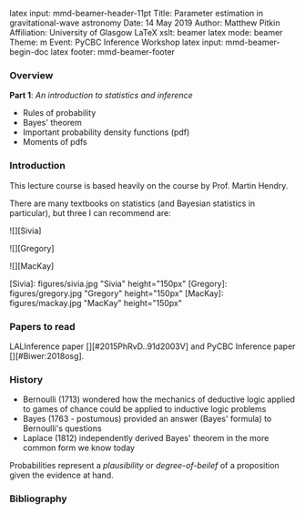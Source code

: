latex input:	mmd-beamer-header-11pt
Title:		Parameter estimation in gravitational-wave astronomy
Date:		14 May 2019
Author:		Matthew Pitkin
Affiliation:	University of Glasgow
LaTeX xslt:	beamer
latex mode:	beamer
Theme:		m
Event:		PyCBC Inference Workshop
latex input:	mmd-beamer-begin-doc
latex footer:	mmd-beamer-footer

<!--
% Lecture notes of parameter estimation for the PyCBC Inference Workshop
%
% Note: comments can be included in the LaTeX file by surrounding them with html style comment
% blocks and a % sign
-->


### Overview ###

**Part 1**: _An introduction to statistics and inference_

* Rules of probability
* Bayes' theorem
* Important probability density functions (pdf)
* Moments of pdfs


### Introduction ###

This lecture course is based heavily on the <!--\href{http://www.astro.gla.ac.uk/users/martin/supa-da.html}{SUPA Advanced Data Analysis}--> course by Prof. Martin Hendry. 

There are many textbooks on statistics (and Bayesian statistics in particular), but three I can 
recommend are:

<!--\begin{columns}
\begin{column}{0.33\textwidth}-->
![][Sivia]
<!--\end{column}
\begin{column}{0.33\textwidth}-->
![][Gregory]
<!--\end{column}
\begin{column}{0.33\textwidth}-->
![][MacKay]
<!--\end{column}
\end{columns}-->

[Sivia]: figures/sivia.jpg "Sivia" height="150px"
[Gregory]: figures/gregory.jpg "Gregory" height="150px"
[MacKay]: figures/mackay.jpg "MacKay" height="150px"

### Papers to read ###

LALInference paper [][#2015PhRvD..91d2003V] and PyCBC Inference paper [][#Biwer:2018osg].


### History ###

* Bernoulli (1713) wondered how the mechanics of deductive logic applied to games of chance
could be applied to inductive logic problems
* Bayes (1763 - postumous) provided an answer (Bayes' formula) to Bernoulli's questions
* Laplace (1812) independently derived Bayes' theorem in the more common form we know today 

Probabilities represent a _plausibility_ or _degree-of-beilef_ of a proposition given the evidence at hand.




<!--% Bibliography slide -->
### Bibliography ###

<!--
\bibliographystyle{unsrt}
\bibliography{lecture_notes}
-->
